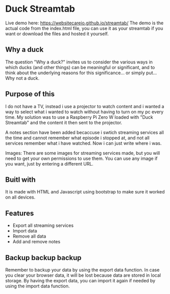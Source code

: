 # Duck Streamtab
Live demo here: https://websitecareio.github.io/streamtab/
The demo is the actual code from the index.html file, you can use it as your streamtab if you want or download the files and hosted it yourself.

## Why a duck
The question "Why a duck?" invites us to consider the various ways in which ducks (and other things) can be meaningful or significant, and to think about the underlying reasons for this significance... or simply put... Why not a duck.

## Purpose of this
I do not have a TV, instead i use a projector to watch content and i wanted a way to select what i wanted to watch without having to turn on my pc every time. My solution was to use a Raspberry Pi Zero W loaded with "Duck Streamtab" and the content it then sent to the projector.

A notes section have been added becaccuse i swtich streaming services all the time and cannot remember what episode i stopped at, and not all services remember what i have watched. Now i can just write where i was.

Images:
There are some images for streaming services made, but you will need to get your own permissions to use them. You can use any image if you want, just by entering a different URL.

## Buitl with
It is made with HTML and Javascript using bootstrap to make sure it worked on all devices.

## Features
* Export all streaming services
* Import data
* Remove all data
* Add and remove notes


## Backup backup backup
Remember to backup your data by using the export data function. In case you clear your browser data, it will be lost because data are stored in local storage.
By having the export data, you can import it again if needed by using the import data function.
